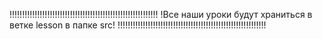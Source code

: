 !!!!!!!!!!!!!!!!!!!!!!!!!!!!!!!!!!!!!!!!!!!!!!!!!!!!!!!!!!!
!Все наши уроки будут храниться в ветке lesson в папке src!
!!!!!!!!!!!!!!!!!!!!!!!!!!!!!!!!!!!!!!!!!!!!!!!!!!!!!!!!!!!
